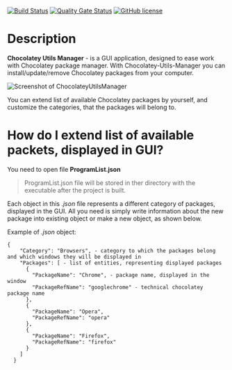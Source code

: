 [![Build Status](https://github.com/Maslinin/Chocolatey-Utils-Manager/workflows/Build/badge.svg)](https://github.com/Maslinin/Chocolatey-Utils-Manager/actions/workflows/build.yml) [![Quality Gate Status](https://sonarcloud.io/api/project_badges/measure?project=Maslinin_Chocolatey-Utils-Manager&metric=alert_status)](https://sonarcloud.io/summary/new_code?id=Maslinin_Chocolatey-Utils-Manager) [![GitHub license](https://badgen.net/github/license/Maslinin/Chocolatey-Utils-Manager)](https://github.com/Maslinin/Chocolatey-Utils-Manager/blob/master/LICENSE)

# Description
**Chocolatey Utils Manager** - is a GUI application, designed to ease work with Chocolatey package manager.
With Chocolatey-Utils-Manager you can install/update/remove Chocolatey packages from your computer.

![Screenshot of ChocolateyUtilsManager](https://github.com/Maslinin/Chocolatey-Utils-Manager/raw/master/screenshot.PNG "Screenshot of Chocolatey Utils Manager")

You can extend list of available Chocolatey packages by yourself, and customize the categories, that the packages will belong to.

# How do I extend list of available packets, displayed in GUI?
You need to open file **ProgramList.json**

> ProgramList.json file will be stored in ther directory with the executable after the project is built.

Each object in this *.json* file represents a different category of packages, displayed in the GUI.
All you need is simply write information about the new package into existing object or make a new object, as shown below.

Example of *.json* object:

```
{
    "Category": "Browsers", - category to which the packages belong and which windows they will be displayed in
    "Packages": [ - list of entities, representing displayed packages
      {
        "PackageName": "Chrome", - package name, displayed in the window
        "PackageRefName": "googlechrome" - technical chocolatey package name
      },
      {
        "PackageName": "Opera",
        "PackageRefName": "opera"
      },
      {
        "PackageName": "Firefox",
        "PackageRefName": "firefox"
      }
    ]
  }
```